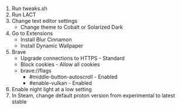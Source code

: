1. Run tweaks.sh
2. Run LACT
3. Change text editor settings
    - Change theme to Cobalt or Solarized Dark
4. Go to Extensions
    - Install Blur Cinnamon
    - Install Dynamic Wallpaper
5. Brave
    - Upgrade connections to HTTPS - Standard
    - Block cookies - Allow all cookies
    - brave://flags
        - #middle-button-autoscroll - Enabled
        - #enable-vulkan - Enabled
6. Enable night light at a low setting
7. In Steam, change default proton version from experimental to latest stable
